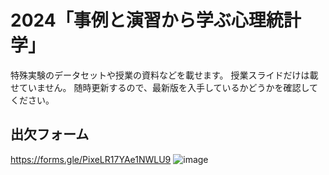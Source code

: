 # 2024「事例と演習から学ぶ心理統計学」
特殊実験のデータセットや授業の資料などを載せます。
授業スライドだけは載せていません。
随時更新するので、最新版を入手しているかどうかを確認してください。

## 出欠フォーム
https://forms.gle/PixeLR17YAe1NWLU9
![image](https://github.com/user-attachments/assets/46f17173-246b-4348-95eb-9887c068f67b)

